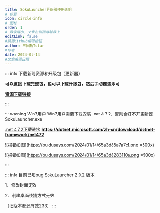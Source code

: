 ```yaml
---
title: SokuLauncher更新器使用说明
# 标题
icon: circle-info
# 图标
order: 1
# 数字越小，文章左侧排序越靠上
editLink: false
#禁用Github编辑按钮
author: 三回転Tstar
#作者
date: 2024-01-14
#文章编辑日期
---
```



::: info 下载新则资源和升级包（更新器）

**可以直接下载完整包，也可以下载升级包，然后手动覆盖即可**

 [**资源下载链接**](../about/#非想天则资源下载指路) 


:::

::: warning Win7用户
Win7用户需要下载安装 .net 4.7.2，否则会打不开更新器 SokuLauncher.exe

[.net 4.7.2下载链接](https://dotnet.microsoft.com/zh-cn/download/dotnet-framework/net472)
**https://dotnet.microsoft.com/zh-cn/download/dotnet-framework/net472**

![报错如图](https://bu.dusays.com/2024/01/14/65a3d85a7a7c1.png =500x)

![报错如图](https://bu.dusays.com/2024/01/14/65a3d8283110a.png =500x)

:::

::: info 目前已知bug SokuLauncher 2.0.2 版本

1、修改封面无效

2、创建桌面快捷方式无效

（旧版本都还有效233）
:::
